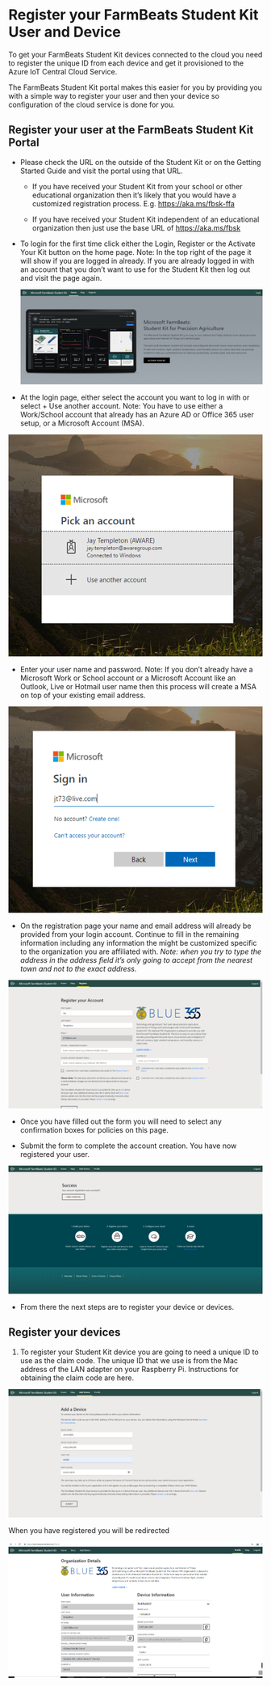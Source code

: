 Register your FarmBeats Student Kit User and Device
===================================================

To get your FarmBeats Student Kit devices connected to the cloud you need to
register the unique ID from each device and get it provisioned to the Azure IoT
Central Cloud Service.

The FarmBeats Student Kit portal makes this easier for you by providing you with
a simple way to register your user and then your device so configuration of the
cloud service is done for you.

Register your user at the FarmBeats Student Kit Portal
------------------------------------------------------

-   Please check the URL on the outside of the Student Kit or on the Getting
    Started Guide and visit the portal using that URL.

    -   If you have received your Student Kit from your school or other
        educational organization then it’s likely that you would have a
        customized registration process. E.g. <https://aka.ms/fbsk-ffa>

    -   If you have received your Student Kit independent of an educational
        organization then just use the base URL of <https://aka.ms/fbsk>

-   To login for the first time click either the Login, Register or the Activate
    Your Kit button on the home page. Note: In the top right of the page it will
    show if you are logged in already. If you are already logged in with an
    account that you don’t want to use for the Student Kit then log out and
    visit the page again.

    ![](media/2596334fce1430fa0dda41e1789592df.png)

-   At the login page, either select the account you want to log in with or
    select + Use another account. Note: You have to use either a Work/School
    account that already has an Azure AD or Office 365 user setup, or a
    Microsoft Account (MSA).

![](media/3bb12ac90eaf160f6a2cebcee3b2d2a5.png)

-   Enter your user name and password. Note: If you don’t already have a
    Microsoft Work or School account or a Microsoft Account like an Outlook,
    Live or Hotmail user name then this process will create a MSA on top of your
    existing email address.

![](media/09131cdc94060a2bd742209193fa6452.png)

-   On the registration page your name and email address will already be
    provided from your login account. Continue to fill in the remaining
    information including any information the might be customized specific to
    the organization you are affiliated with. *Note: when you try to type the
    address in the address field it’s only going to accept from the nearest town
    and not to the exact address.*

![](media/fb8b3264a21032a7270f886b4c97b5e4.png)

-   Once you have filled out the form you will need to select any confirmation
    boxes for policies on this page.

-   Submit the form to complete the account creation. You have now registered
    your user.

![](media/85a7ac725d772e2efd109261b7dddf2f.png)

-   From there the next steps are to register your device or devices.

Register your devices
---------------------

1.  To register your Student Kit device you are going to need a unique ID to use
    as the claim code. The unique ID that we use is from the Mac address of the
    LAN adapter on your Raspberry Pi. Instructions for obtaining the claim code
    are here.

![](media/623459e33dc35d0932d84436a803f3d2.png)

When you have registered you will be redirected

![](media/0a09b2a7b98e6c12c883f1fea806ce68.png)
